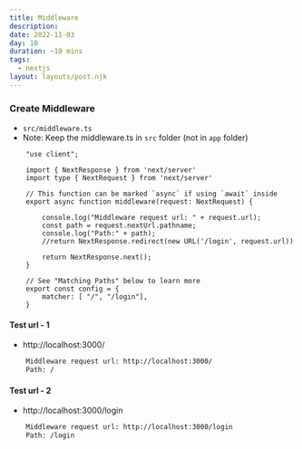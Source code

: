 ```yaml
---
title: Middleware
description: 
date: 2022-11-03
day: 10
duration: ~10 mins
tags:
  - nextjs
layout: layouts/post.njk
---
```



### Create Middleware

* `src/middleware.ts`
* Note: Keep the middleware.ts in `src` folder (not in `app` folder)

```tsx
    "use client";

    import { NextResponse } from 'next/server'
    import type { NextRequest } from 'next/server'

    // This function can be marked `async` if using `await` inside
    export async function middleware(request: NextRequest) {
        
        console.log("Middleware request url: " + request.url);
        const path = request.nextUrl.pathname;
        console.log("Path:" + path);
        //return NextResponse.redirect(new URL('/login', request.url))

        return NextResponse.next();
    }

    // See "Matching Paths" below to learn more
    export const config = {
        matcher: [ "/", "/login"],
    }
```

#### Test url - 1

* http://localhost:3000/

```bash
    Middleware request url: http://localhost:3000/
    Path: /
```

#### Test url - 2

* http://localhost:3000/login

```bash
    Middleware request url: http://localhost:3000/login
    Path: /login
```
